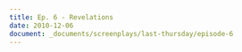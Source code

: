 ```yaml
---
title: Ep. 6 - Revelations
date: 2010-12-06
document: _documents/screenplays/last-thursday/episode-6
---
```

